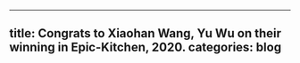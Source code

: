 
---
title: Congrats to Xiaohan Wang, Yu Wu on their winning in Epic-Kitchen, 2020.
categories: blog
---

